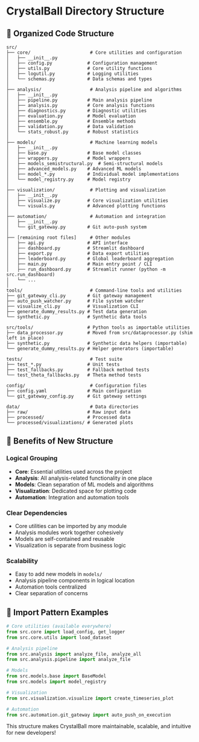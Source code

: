 # CrystalBall Directory Structure

## 📁 Organized Code Structure

```
src/
├── core/                      # Core utilities and configuration
│   ├── __init__.py
│   ├── config.py             # Configuration management
│   ├── utils.py              # Core utility functions
│   ├── logutil.py            # Logging utilities
│   └── schemas.py            # Data schemas and types
│
├── analysis/                  # Analysis pipeline and algorithms
│   ├── __init__.py
│   ├── pipeline.py           # Main analysis pipeline
│   ├── analysis.py           # Core analysis functions
│   ├── diagnostics.py        # Diagnostic utilities
│   ├── evaluation.py         # Model evaluation
│   ├── ensemble.py           # Ensemble methods
│   ├── validation.py         # Data validation
│   └── stats_robust.py       # Robust statistics
│
├── models/                    # Machine learning models
│   ├── __init__.py
│   ├── base.py               # Base model classes
│   ├── wrappers.py           # Model wrappers
│   ├── models_semistructural.py  # Semi-structural models
│   ├── advanced_models.py    # Advanced ML models
│   ├── model_*.py            # Individual model implementations
│   └── model_registry.py     # Model registry
│
├── visualization/             # Plotting and visualization
│   ├── __init__.py
│   ├── visualize.py          # Core visualization utilities
│   └── visuals.py            # Advanced plotting functions
│
├── automation/                # Automation and integration
│   ├── __init__.py
│   └── git_gateway.py        # Git auto-push system
│
├── [remaining root files]     # Other modules
│   ├── api.py                # API interface
│   ├── dashboard.py          # Streamlit dashboard
│   ├── export.py             # Data export utilities
│   ├── leaderboard.py        # Global leaderboard aggregation
│   ├── main.py               # Main entry point / CLI
│   ├── run_dashboard.py      # Streamlit runner (python -m src.run_dashboard)
│   └── ...
│
tools/                         # Command-line tools and utilities
├── git_gateway_cli.py        # Git gateway management
├── auto_push_watcher.py      # File system watcher
├── visualize_cli.py          # Visualization CLI
├── generate_dummy_results.py # Test data generation
└── synthetic.py              # Synthetic data tools

src/tools/                    # Python tools as importable utilities
├── data_processor.py         # Moved from src/dataprocessor.py (shim left in place)
├── synthetic.py              # Synthetic data helpers (importable)
└── generate_dummy_results.py # Helper generators (importable)

tests/                         # Test suite
├── test_*.py                 # Unit tests
├── test_fallbacks.py         # Fallback method tests
└── test_theta_fallbacks.py   # Theta method tests

config/                        # Configuration files
├── config.yaml               # Main configuration
└── git_gateway_config.py     # Git gateway settings

data/                          # Data directories
├── raw/                      # Raw input data
├── processed/                # Processed data
└── processed/visualizations/ # Generated plots
```

## 🎯 Benefits of New Structure

### **Logical Grouping**
- **Core**: Essential utilities used across the project
- **Analysis**: All analysis-related functionality in one place
- **Models**: Clean separation of ML models and algorithms  
- **Visualization**: Dedicated space for plotting code
- **Automation**: Integration and automation tools

### **Clear Dependencies** 
- Core utilities can be imported by any module
- Analysis modules work together cohesively
- Models are self-contained and reusable
- Visualization is separate from business logic

### **Scalability**
- Easy to add new models in `models/`
- Analysis pipeline components in logical location
- Automation tools centralized
- Clear separation of concerns

## 🔧 Import Pattern Examples

```python
# Core utilities (available everywhere)
from src.core import load_config, get_logger
from src.core.utils import load_dataset

# Analysis pipeline
from src.analysis import analyze_file, analyze_all
from src.analysis.pipeline import analyze_file

# Models
from src.models.base import BaseModel
from src.models import model_registry

# Visualization  
from src.visualization.visualize import create_timeseries_plot

# Automation
from src.automation.git_gateway import auto_push_on_execution
```

This structure makes CrystalBall more maintainable, scalable, and intuitive for new developers!